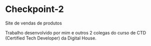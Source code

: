# Checkpoint-2


Site de vendas de produtos

Trabalho desenvolvido por mim e outros 2 colegas do curso de CTD (Certified Tech Developer) da Digital House.  
